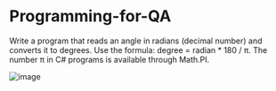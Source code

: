 # Programming-for-QA
Write a program that reads an angle  in radians  (decimal number) 
and converts it to degrees. Use the formula: degree = radian * 180 / π. The number π in C# programs is available through Math.PI.

![image](https://github.com/VladislavHristov/Programming-for-QA/assets/136968279/030fe9b4-82ff-479f-84bb-8ab7e2ce6c87)

